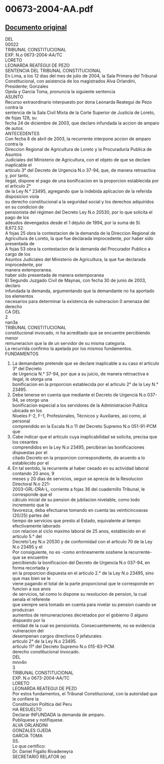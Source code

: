 
00673-2004-AA.pdf
=================
  
[Documento original](https://tc.gob.pe/jurisprudencia/2005/00673-2004-AA.pdf)  
---  
DEL  
00022  
TRIBUNAL CONSTITUCIONAL  
EXP. N.o 0673-2004-AA/TC  
LORETO  
LEONARDA REATEGUI DE PEZO  
SENTENCIA DEL TRIBUNAL CONSTITUCIONAL  
En Lima, a los 12 dias del mes de julio de 2004, la Sala Primera del Tribunal  
Constitucional, con asistencia de los magistrados Alva Orlandini, Presidente; Gonzales  
Ojeda y Garcia Toma, pronuncia la siguiente sentencia  
ASUNTO  
Recurso extraordinario interpuesto por dona Leonarda Reategui de Pezo contra la  
sentencia de la Sala Civil Mixta de la Corte Superior de Justicia de Loreto, de fojas 128, su  
fecha 24 de diciembre de 2003, que declaro infundada la accion de amparo de autos.  
ANTECEDENTES  
Con fecha 8 de abril de 2003, la recurrente interpone accion de amparo contra la  
Direccion Regional de Agricultura de Loreto y la Procuraduria Publica de Asuntos  
Judiciales del Ministerio de Agricultura, con el objeto de que se declare inaplicable el  
articulo 3° del Decreto de Urgencia N.o 37-94, que, de manera retroactiva y, por tanto,  
ilegal, dispone el pago de una bonificacion en la proporcion establecida por el articulo 2°  
de la Ley N.° 23495, agregando que la indebida aplicacion de la referida disposicion viola  
su derecho constitucional a la seguridad social y los derechos adquiridos en su condicion de  
pensionista del régimen del Decreto Ley N.o 20530, por lo que solicita el pago de los  
adeudos devengados desde el 1 dejulio de 1994, por la suma de SI. 8,672.52.  
A fojas 25 obra la contestacion de la demanda de la Direccion Regional de  
Agricultura de Loreto, la que fue declarada improcedente, por haber sido presentada de  
A fojas 53 obra la contestacion de la demanda del Procurador Publico a cargo de los  
Asuntos Judiciales del Ministerio de Agricultura, la que fue declarada improcedente, por  
manera extemporanea.  
haber sido presentada de manera extemporanea  
El Segundo Juzgado Civil de Maynas, con fecha 30 de junio de 2003, declaro  
infundada la demanda, argumentando que la demandante no ha aportado los elementos  
necesarios para determinar la existencia de vulneracion 0 amenaza del derecho  
CA DEL  
2  
nan3a  
TRIBUNAL CONSTITUCIONAL  
constitucional invocado, ni ha acreditado que se encuentre percibiendo menor  
remuneracion que la de un servidor de su misma categoria.  
La recurrida confirmo la apelada por los mismos fundamentos.  
FUNDAMENTOS  
1. La demandante pretende que se declare inaplicable a su caso el articulo 3° del Decreto  
de Urgencia N.° 37-94, por que a su juicio, de manera retroactiva e ilegal, le otorga una  
bonificacion en la proporcion establecida por el articulo 2° de la Ley N.° 23495.  
2. Debe tenerse en cuenta que mediante el Decreto de Urgencia N.o 037-94, se otorgo una  
bonificacion especial a los servidores de la Administracion Publica ubicada en los  
Niveles F-2, F-1, Profesionales, Técnicos y Auxiliares, asi como, al personal  
comprendido en la Escala N.o 11 del Decreto Supremo N.o 051-91-PCM que  
3. Cabe indicar que el articulo cuya inaplicabilidad se solicita, precisa que los cesantes  
comprendidos en la Ley N.o 23495, percibiran las bonificaciones dispuestas por el  
citado Decreto en la proporcion correspondiente, de acuerdo a lo establecido por el  
4. En tal sentido, la recurrente al haber cesado en su actividad laboral contando 20 anos, 9  
meses y 20 dias de servicios, segun se aprecia de la Resolucion Directoral N.o 221-  
2003-GRL-DRA-L, corriente a fojas 36 del cuadernillo Tribunal, le corresponde que el  
câlculo inicial de su pension de jubilacion nivelable, como todo incremento que le  
favorezca, deba efectuarse tomando en cuenta las veinticincoavas (20/25) partes del  
tiempo de servicios que presto al Estado, equivalente al tiempo efectivamente laborado  
con relacion al ciclo maximo laboral de 25 anos, establecido en el articulo 5.° del  
Decreto'Ley N.o 20530 y de conformidad con el articulo 70 de la Ley N.o 23495 y el  
Por consiguiente, no es -como errôneamente sostiene la recurrente- que se encuentre  
percibiendo la bonificacion del Decreto de Urgencia N.o 037-94, en forma recortada y  
en la proporcion dispuesta en el articulo 2.° de la Ley N.o 23495, sino que mas bien se le  
viene pagando el total de la parte proporcional que le corresponde en funcion a sus anos  
de servicios, tal como lo dispone su resolucion de pension, la cual senala el referente  
que siempre sera tomado en cuenta para nivelar su pension cuando se produzcan  
aumentos de remuneraciones decretados por el gobierno 0 alguno dispuesto por la  
entidad de la cual es pensionista. Consecuentemente, no se evidencia vulneracion del  
desempenan cargos directivos 0 jefaturales.  
articulo 2° de la Ley N.o 23495.  
articulo 11° del Decreto Supremo N.o 015-83-PCM.  
derecho constitucional invocado.  
DEL  
mnn4n  
3  
TRIBUNAL CONSTITUCIONAL  
EXP. N.o 0673-2004-AA/TC  
LORETO  
LEONARDA REATEGUI DE PEZO  
Por estos fundamentos, el Tribunal Constitucional, con la autoridad que le confiere la  
Constitucion Politica del Peru  
HA RESUELTO  
Declarar INFUNDADA la demanda de amparo.  
Publiquese y notifiquese.  
ALVA ORLANDINI  
GONZALES OJEDA  
GARCIA TOMA  
SS.  
Lo que certifico:  
Dr. Daniel Figallo Rivadeneyra  
SECRETARIO RELATOR (e)